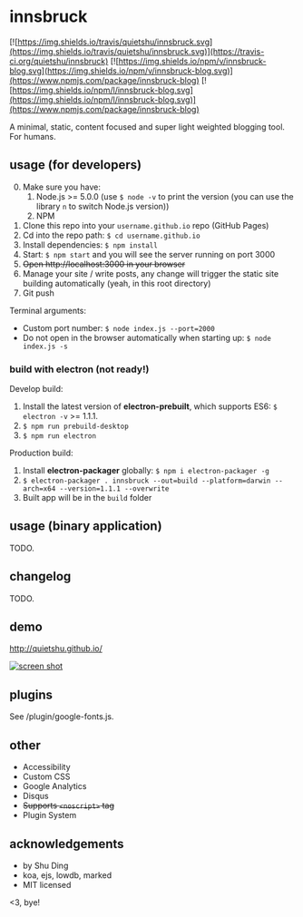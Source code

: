 # innsbruck

[![https://img.shields.io/travis/quietshu/innsbruck.svg](https://img.shields.io/travis/quietshu/innsbruck.svg)](https://travis-ci.org/quietshu/innsbruck)
[![https://img.shields.io/npm/v/innsbruck-blog.svg](https://img.shields.io/npm/v/innsbruck-blog.svg)](https://www.npmjs.com/package/innsbruck-blog)
[![https://img.shields.io/npm/l/innsbruck-blog.svg](https://img.shields.io/npm/l/innsbruck-blog.svg)](https://www.npmjs.com/package/innsbruck-blog)

A minimal, static, content focused and super light weighted blogging tool. For humans.

## usage (for developers)

0. Make sure you have:
    1. Node.js >= 5.0.0 (use `$ node -v` to print the version (you can use the library `n` to switch Node.js version))
    2. NPM
1. Clone this repo into your `username.github.io` repo (GitHub Pages)
2. Cd into the repo path: `$ cd username.github.io`
3. Install dependencies: `$ npm install`
4. Start: `$ npm start` and you will see the server running on port 3000
5. ~~Open http://localhost:3000 in your browser~~
6. Manage your site / write posts, any change will trigger the static site building automatically (yeah, in this root directory)
7. Git push

Terminal arguments:
- Custom port number: `$ node index.js --port=2000`
- Do not open in the browser automatically when starting up: `$ node index.js -s`

### build with electron (not ready!)

Develop build:

1. Install the latest version of __electron-prebuilt__, which supports ES6: `$ electron -v` >= 1.1.1.
2. `$ npm run prebuild-desktop`
3. `$ npm run electron`

Production build: 

1. Install __electron-packager__ globally: `$ npm i electron-packager -g`
2. `$ electron-packager . innsbruck --out=build --platform=darwin --arch=x64 --version=1.1.1 --overwrite`
3. Built app will be in the `build` folder

## usage (binary application)

TODO.

## changelog

TODO.

## demo

http://quietshu.github.io/

[![screen shot](./screenshot.png)](http://quietshu.github.io/)

## plugins

See /plugin/google-fonts.js.

## other

- Accessibility
- Custom CSS
- Google Analytics
- Disqus
- ~~Supports `<noscript>` tag~~
- Plugin System

## acknowledgements

- by Shu Ding
- koa, ejs, lowdb, marked
- MIT licensed

<3, bye!
